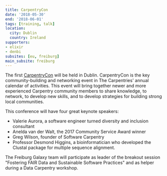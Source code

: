 ```yaml
---
title: CarpentryCon
date: '2018-05-30'
end: '2018-06-01'
tags: [training, talk]
location:
  city: Dublin
  country: Ireland
supporters:
- elixir
- denbi
subsites: [eu, freiburg]
main_subsite: freiburg
---
```


The first [CarpentryCon](https://www.carpentrycon.org/) will be held in Dublin. CarpentryCon is the key community-building and networking event in The Carpentries' annual calendar of activities. This event will bring together newer and more experienced Carpentry community members to share knowledge, to network, to develop new skills, and to develop strategies for building strong local communities.

This conference will have four great keynote speakers:
- Valerie Aurora, a software engineer turned diversity and inclusion consultant
- Anelda van der Walt, the 2017 Community Service Award winner
- Greg Wilson, founder of Software Carpentry
- Professor Desmond Higgins, a bioinformatician who developed the Clustal package for multiple sequence alignment.

The Freiburg Galaxy team will participate as leader of the breakout session "Fostering FAIR Data and Sustainable Software Practices" and as helper during a Data Carpentry workshop.

